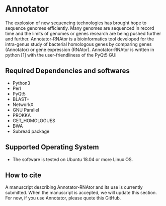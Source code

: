 # Annotator
The explosion of new sequencing technologies has brought hope to sequence genomes efficiently. Many genomes are sequenced in record time and the limits of genomes or genes research are being pushed further and further. Annotator-RNAtor is a bioinformatics tool developed for the intra-genus study of bacterial homologous genes by comparing genes (Annotator) or gene expression (RNAtor). 
Annotator-RNAtor is written in python [1] with the user-friendliness of the PyQt5 GUI

## Required Dependencies and softwares
- Python3
- Perl
- PyQt5
- BLAST+
- NetworkX
- GNU Parallel
- PROKKA
- GET_HOMOLOGUES
- BWA
- Subread package

## Supported Operating System
- The software is tested on Ubuntu 18.04 or more Linux OS.

## How to cite
A manuscript describing Annotator-RNAtor and its use is currently submitted. When the manuscript is accepted, we will update this section. For now, if you use Annotator, please quote this GitHub.

